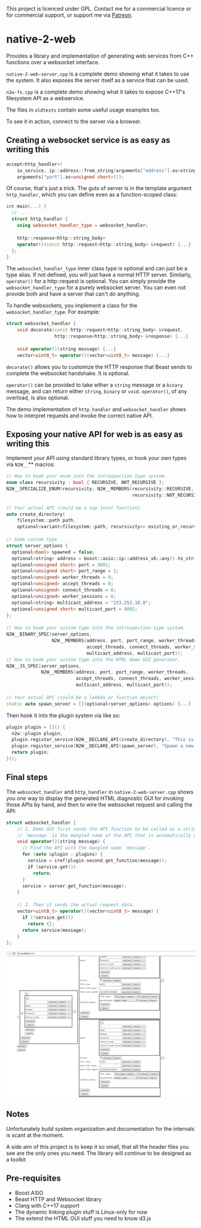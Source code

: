 This project is licenced under GPL. Contact me for a commercial licence or for commercial support, or support me via [Patreon](https://patreon.com/king_yan_kwan).

native-2-web
===

Provides a library and implementation of generating web services from C++ functions over a websocket interface.

`native-2-web-server.cpp` is a complete demo showing what it takes to use the system. It also exposes the server itself as a service that can be used.

`n2w-fs.cpp` is a complete demo showing what it takes to expose C++17's filesystem API as a webservice.

The files in `oldtests` contain some useful usage examples too.

To see it in action, connect to the server via a browser.

Creating a websocket service is as easy as writing this
---
```C++
accept<http_handler>(
    io_service, ip::address::from_string(arguments["address"].as<string>()),
    arguments["port"].as<unsigned short>());
```

Of course, that's just a trick. The guts of server is in the template argument `http_handler`, which you can define even as a function-scoped class:

```C++
int main(...) {
  // ...
  struct http_handler {
    using websocket_handler_type = websocket_handler;

    http::response<http::string_body>
    operator()(const http::request<http::string_body> &request) {...}
  };
}
```

The `websocket_handler_type` inner class type is optional and can just be a type alias. If not defined, you will just have a normal HTTP server. Similarly, `operator()` for a http::request is optional. You can simply provide the `websocket_handler_type` for a purely websocket server. You can even not provide both and have a server that can't do anything.

To handle websockets, you implement a class for the `websocket_handler_type`. For example:

```C++
struct websocket_handler {
    void decorate(const http::request<http::string_body> &request,
                  http::response<http::string_body> &response) {...}

    void operator()(string message) {...}
    vector<uint8_t> operator()(vector<uint8_t> message) {...}
```
`decorate()` allows you to customize the HTTP response that Beast sends to complete the websocket handshake. It is optional.

`operator()` can be provided to take either a `string` message or a `binary` message, and can return either `string`, `binary` or `void`. `operator()`, of any overload, is also optional.

The demo implementation of `http_handler` and `websocket_handler` shows how to interpret requests and invoke the correct native API.

Exposing your native API for web is as easy as writing this
---
Implement your API using standard library types, or hook your own types via `N2W__`** macros:
```C++
// How to hook your enum into the introspection type system.
enum class recursivity : bool { RECURSIVE, NOT_RECURSIVE };
N2W__SPECIALIZE_ENUM(recursivity, N2W__MEMBERS(recursivity::RECURSIVE,
                                               recursivity::NOT_RECURSIVE));

// Your actual API (could be a top level function)
auto create_directory(
    filesystem::path path,
    optional<variant<filesystem::path, recursivity>> existing_or_recursive) {...}

// Some custom type
struct server_options {
  optional<bool> spawned = false;
  optional<string> address = boost::asio::ip::address_v6::any().to_string();
  optional<unsigned short> port = 9001;
  optional<unsigned short> port_range = 1;
  optional<unsigned> worker_threads = 0;
  optional<unsigned> accept_threads = 0;
  optional<unsigned> connect_threads = 0;
  optional<unsigned> worker_sessions = 0;
  optional<string> multicast_address = "233.252.18.0";
  optional<unsigned short> multicast_port = 9002;
};

// How to hook your custom type into the introspection type system.
N2W__BINARY_SPEC(server_options,
                 N2W__MEMBERS(address, port, port_range, worker_threads,
                              accept_threads, connect_threads, worker_sessions,
                              multicast_address, multicast_port));
// How to hook your custom type into the HTML demo GUI generator.
N2W__JS_SPEC(server_options,
             N2W__MEMBERS(address, port, port_range, worker_threads,
                          accept_threads, connect_threads, worker_sessions,
                          multicast_address, multicast_port));

// Your actual API (could be a lambda or function object)
static auto spawn_server = [](optional<server_options> options) {...}
```
Then hook it into the plugin system via like so:
```C++
plugin plugin = []() {
  n2w::plugin plugin;
  plugin.register_service(N2W__DECLARE_API(create_directory), "This is an API to create directories recursively.");
  plugin.register_service(N2W__DECLARE_API(spawn_server), "Spawn a new server using the browser.");
  return plugin;
}();
```

Final steps
---
The `websocket_handler` and `http_handler` in `native-2-web-server.cpp` shows you one way to display the generated HTML diagnostic GUI for invoking those APIs by hand, and then to wire the websocket request and calling the API:
```C++
struct websocket_handler {
    // 1. Demo GUI first sends the API function to be called as a string.
    // `message` is the mangled name of the API that is automatically generated by the plugin system.
    void operator()(string message) {
      // Find the API with the mangled name `message`.
      for (auto &plugin : plugins) {
        service = cref(plugin.second.get_function(message));
        if (service.get())
          return;
      }
      service = server.get_function(message);
    }

    // 2. Then it sends the actual request data.
    vector<uint8_t> operator()(vector<uint8_t> message) {
      if (!service.get())
        return {};
      return service(message);
    }
};
```

![](listfiles_demo.png)

Notes
---
Unfortunately build system organization and documentation for the internals is scant at the moment.

A side aim of this project is to keep it so small, that all the header files you see are the only ones you need. The library will continue to be designed as a toolkit

Pre-requisites
---
- Boost.ASIO
- Beast HTTP and Websocket library
- Clang with C++17 support
- The dynamic linking plugin stuff is Linux-only for now
- The extend the HTML GUI stuff you need to know d3.js
